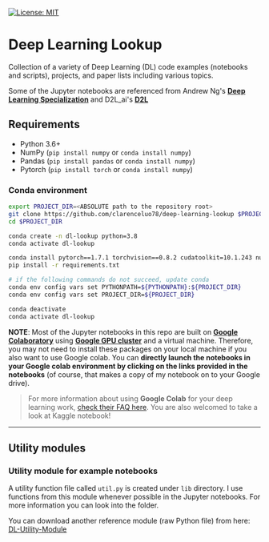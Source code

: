 [![License: MIT](https://img.shields.io/badge/License-MIT-yellow.svg)](https://opensource.org/licenses/MIT)
<!-- [![GitHub forks](https://img.shields.io/github/forks/tirthajyoti/Deep-Learning-with-Python.svg)](https://github.com/tirthajyoti/Deep-Learning-with-Python/network)
[![GitHub stars](https://img.shields.io/github/stars/tirthajyoti/Deep-Learning-with-Python.svg)](https://github.com/tirthajyoti/Deep-Learning-with-Python/stargazers)
[![PRs Welcome](https://img.shields.io/badge/PRs-welcome-brightgreen.svg)](https://github.com/tirthajyoti/Deep-Learning-with-Python/pulls) -->

# Deep Learning Lookup
Collection of a variety of Deep Learning (DL) code examples (notebooks and scripts), projects, and paper lists including various topics. 

Some of the Jupyter notebooks are referenced from Andrew Ng's **[Deep Learning Specialization](https://www.coursera.org/specializations/deep-learning)** and D2L_ai's **[D2L](https://d2l.ai/index.html)**

## Requirements
* Python 3.6+
* NumPy (`pip install numpy` or `conda install numpy`)
* Pandas (`pip install pandas` or `conda install numpy`)
* Pytorch (`pip install torch` or `conda install numpy`)

### Conda environment
```bash
export PROJECT_DIR=<ABSOLUTE path to the repository root>
git clone https://github.com/clarenceluo78/deep-learning-lookup $PROJECT_DIR
cd $PROJECT_DIR

conda create -n dl-lookup python=3.8
conda activate dl-lookup

conda install pytorch==1.7.1 torchvision==0.8.2 cudatoolkit=10.1.243 numpy=1.19.2 -c pytorch -y
pip install -r requirements.txt

# if the following commands do not succeed, update conda
conda env config vars set PYTHONPATH=${PYTHONPATH}:${PROJECT_DIR}
conda env config vars set PROJECT_DIR=${PROJECT_DIR}

conda deactivate
conda activate dl-lookup
```


**NOTE**: Most of the Jupyter notebooks in this repo are built on **[Google Colaboratory](https://colab.research.google.com/)** using **[Google GPU cluster](https://cloud.google.com/gpu/)** and a virtual machine. Therefore, you may not need to install these packages on your local machine if you also want to use Google colab. You can **directly launch the notebooks in your Google colab environment by clicking on the links provided in the notebooks** (of course, that makes a copy of my notebook on to your Google drive).

> For more information about using **Google Colab** for your deep learning work, [check their FAQ here](https://research.google.com/colaboratory/faq.html). You are also welcomed to take a look at Kaggle notebook!

---








## Utility modules

### Utility module for example notebooks
A utility function file called `util.py` is created under `lib` directory. I use functions from this module whenever possible in the Jupyter notebooks. For more information you can look into the folder.

You can download another reference module (raw Python file) from here: [DL-Utility-Module](https://raw.githubusercontent.com/tirthajyoti/Deep-learning-with-Python/master/Notebooks/utils/DL_utils.py)

<!-- 
## Notebooks

### Deep learning vs. linear model
* We show a nonlinear function approximation task performed by linear model (polynomial degree) and a simple 1/2 hidden layer (densely connected) neural net to illustrate the difference and the capacity of deep neural nets to take advantage of larger datasets ([Here is the Notebook](https://github.com/tirthajyoti/Deep-learning-with-Python/blob/master/Notebooks/Function%20approximation%20by%20linear%20model%20and%20deep%20network.ipynb)).

### Demo of a general-purpose regression module
* We implemented a general-purpose trainer module for regression task with tabular datasets. The idea is that you can simply read a dataset (e.g. a CSV file), choose the input and target variables, build a densely-connected neural net, train, predict, and save the model for deployment. This the demo notebook for that module ([Here is the Notebook](https://github.com/tirthajyoti/Deep-learning-with-Python/blob/master/Notebooks/Demo_general_purpose_regression_module.ipynb)).

### Simple Conv Net
* [Fashion MNIST](https://github.com/zalandoresearch/fashion-mnist) image classification using densely connected network and 1/2/3 layer CNNs ([Here is the Notebook](https://github.com/tirthajyoti/Computer_vision/blob/master/Notebooks/Fashion_MNIST_using_CNN.ipynb)).

### Using Keras `ImageDataGenerator` and other utilities

* _Horse or human_ image classification using Keras `ImageDataGenerator` and **Google colaboratory** platform. ([Here is the Notebook](https://github.com/tirthajyoti/Computer_vision/blob/master/Notebooks/Horse_or_Human_with_ImageGenerator.ipynb))

* Classification on the [flowers dataset](https://www.kaggle.com/alxmamaev/flowers-recognition) and the famous [Caltech-101 dataset](http://www.vision.caltech.edu/Image_Datasets/Caltech101/) using `fit_generator` and `flow_from_directory()` method of the `ImageDataGenerator`. Illustrates how to streamline CNN model building from a single storage of image data using these utility methods. ([Here is the Notebook](https://github.com/tirthajyoti/Deep-learning-with-Python/blob/master/Notebooks/Keras_flow_from_directory.ipynb))

###  Transfer learning
* Simple illustration of [transfer learning](https://machinelearningmastery.com/transfer-learning-for-deep-learning/) using CIFAR-10 dataset ([Here is the Notebook](https://github.com/tirthajyoti/Deep-learning-with-Python/blob/master/Notebooks/Transfer_learning_CIFAR.ipynb))

* Transfer learning with the famous [Inception v3 model](https://www.analyticsvidhya.com/blog/2018/10/understanding-inception-network-from-scratch/) - building a classifier of pneumonia from chest X-ray images. ([Here is the Notebook](https://github.com/tirthajyoti/Deep-learning-with-Python/blob/master/Notebooks/Transfer-learning-InceptionV3.ipynb))

### Activation maps
* We illustrate how to show the activation maps of various layers in a deep CNN model with just a couple of lines of code using `Keract` library. ([Here is the Notebook](https://github.com/tirthajyoti/Deep-learning-with-Python/blob/master/Notebooks/Keract-activation.ipynb)) 

### Adding object-oriented programming style to deep learning workflow
* Adding simple [Object-oriented Programming (OOP)](https://realpython.com/python3-object-oriented-programming/) principle to your deep learning workflow ([Here is the Notebook](https://github.com/tirthajyoti/Computer_vision/blob/master/Notebooks/OOP_principle_deep_learning.ipynb)).

### Keras `Callbacks` using ResNet
* [ResNet](https://medium.com/@14prakash/understanding-and-implementing-architectures-of-resnet-and-resnext-for-state-of-the-art-image-cf51669e1624) on [CIFAR-10 dataset](https://www.cs.toronto.edu/~kriz/cifar.html), showing how to use Keras Callbacks classes like `ModelCheckpoint`, `LearningRateScheduler`, and `ReduceLROnPlateau`. You can also change a single parameter to generate ResNet of various depths. ([Here is the Notebook](https://github.com/tirthajyoti/Deep-learning-with-Python/blob/master/Notebooks/ResNet-on-CIFAR10.ipynb)).

### Simple RNN
* Time series prediction using simple RNN (a single RNN layer followed by a densely connected layer). We show that a complicated time-series signal is correctly predicted by a simple RNN even when trained with only 25% of the data. ([Here is the Notebook](https://github.com/tirthajyoti/Deep-learning-with-Python/blob/master/Notebooks/SimpleRNN-time-series.ipynb)) 

### Text generation using LSTM
* Automatic text generation (based on simple character vectors) using [LSTM network](https://colah.github.io/posts/2015-08-Understanding-LSTMs/). Play with character sequence length, LSTM architecture, and hyperparameters to generate synthetic texts based on a particular author's style! ([Here is the Notebook](https://github.com/tirthajyoti/Deep-learning-with-Python/blob/master/Notebooks/LSTM_text_gen_Dickens.ipynb)).

### Bi-directional LSTM for sentiment classification
* [Bi-directional LSTM with embedding](https://machinelearningmastery.com/develop-bidirectional-lstm-sequence-classification-python-keras/) applied to the IMDB sentiment classification task ([Here is the Notebook](https://github.com/tirthajyoti/Deep-learning-with-Python/blob/master/Notebooks/LSTM_bidirectional_IMDB_data.ipynb))

### Generative adversarial network (GAN)
* Simple demo of building a GAN model from scratch using a one-dimensional algebraic function ([Here is the Notebook](https://github.com/tirthajyoti/Deep-learning-with-Python/blob/master/Notebooks/GAN_1D.ipynb))

### Scikit-learn wrapper for Keras
* [Keras Scikit-learn wrapper](https://keras.io/scikit-learn-api/) example with 10-fold cross-validation and exhaustive grid search ([Here is the Notebook](https://github.com/tirthajyoti/Deep-learning-with-Python/blob/master/Notebooks/Keras_Scikit_Learn_wrapper.ipynb)) -->
